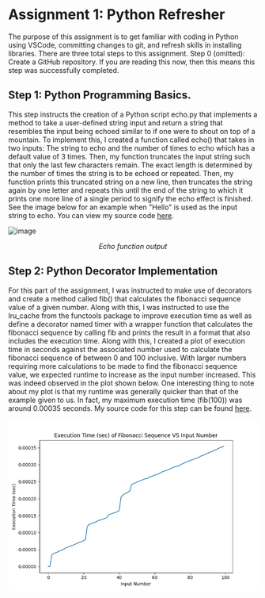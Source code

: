 # Assignment 1: Python Refresher
  The purpose of this assignment is to get familiar with coding in Python using VSCode, committing changes to git, and refresh skills in installing libraries.
There are three total steps to this assignment. Step 0 (omitted): Create a GitHub repository. If you are reading this now, then this means this step was successfully completed.
## Step 1: Python Programming Basics.
This step instructs the creation of a Python script echo.py that implements a method to take a user-defined string input
and return a string that resembles the input being echoed similar to if one were to shout on top of a mountain. To implement this, I created a function called echo() that takes
in two inputs: The string to echo and the number of times to echo which has a default value of 3 times. Then, my function truncates the input string such that only the last few characters remain.
The exact length is determined by the number of times the string is to be echoed or repeated. Then, my function prints this truncated string on a new line, then truncates the string again by one letter
and repeats this until the end of the string to which it prints one more line of a single period to signify the echo effect is finished. See the image below for an example when "Hello" is used as the input string to echo.
You can view my source code [here](https://github.com/moore025/cs3980/blob/7f1802f80e93aa7d7bbe66bd3284ce1d71d62f70/assignment_1_python_refresher/echo.py).

![image](https://github.com/user-attachments/assets/f3eda3d1-7ac4-419c-987a-9fa87d8847c2)
<p align="center">
<em>Echo function output</em>
</p>

## Step 2: Python Decorator Implementation
For this part of the assignment, I was instructed to make use of decorators and create a method called fib() that calculates the fibonacci sequence value of a given number. Along with this, I was instructed to use the lru_cache from the functools package to improve execution time as well as define a decorator named timer with a wrapper function that calculates the fibonacci sequence by calling fib and prints the result in a format that also includes the execution time. Along with this, I created a plot of execution time in seconds against the associated number used to calculate the fibonacci sequence of between 0 and 100 inclusive. With larger numbers requiring more calculations to be made to find the fibonacci sequence value, we expected runtime to increase as the input number increased. This was indeed observed in the plot shown below. One interesting thing to note about my plot is that my runtime was generally quicker than that of the example given to us. In fact, my maximum execution time (fib(100)) was around 0.00035 seconds. My source code for this step can be found [here](https://github.com/moore025/cs3980/blob/27ec6d17a223e7db832677b2b00101389f88dea4/assignment_1_python_refresher/fib.py).

![image](https://github.com/moore025/cs3980/blob/8d26ab9d4665e31912bb1b4d3088a10a94a13886/assignment_1_python_refresher/fib_time_vs_num.png)

